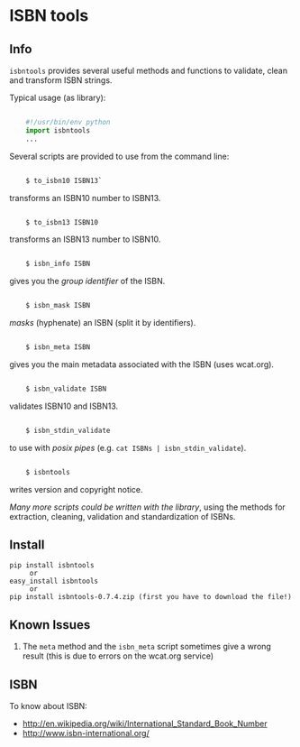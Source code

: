 ISBN tools
==========

Info
----

`isbntools` provides several useful methods and functions
to validate, clean and transform ISBN strings.

Typical usage (as library):

```python

    #!/usr/bin/env python
    import isbntools
    ...
```

Several scripts are provided to use from the command line:

```bash

    $ to_isbn10 ISBN13`

```
transforms an ISBN10 number to ISBN13.

```bash

    $ to_isbn13 ISBN10

```
transforms an ISBN13 number to ISBN10.

```bash

    $ isbn_info ISBN

```
gives you the *group identifier* of the ISBN.

```bash

    $ isbn_mask ISBN

```
*masks* (hyphenate) an ISBN (split it by identifiers).

```bash

    $ isbn_meta ISBN

```
gives you the main metadata associated with the ISBN (uses wcat.org).

```bash

    $ isbn_validate ISBN

```
validates ISBN10 and ISBN13.

```bash

    $ isbn_stdin_validate

```
to use with *posix pipes* (e.g. `cat ISBNs | isbn_stdin_validate`).

```bash

    $ isbntools

```
writes version and copyright notice.

*Many more scripts could be written with the library*,
using the methods for extraction, cleaning, validation and standardization of ISBNs.


Install
-------

```
pip install isbntools
     or
easy_install isbntools
     or
pip install isbntools-0.7.4.zip (first you have to download the file!)
```

Known Issues
------------

1. The `meta` method and the `isbn_meta` script sometimes give a wrong result
   (this is due to errors on the wcat.org service)


ISBN
----

To know about ISBN:

* http://en.wikipedia.org/wiki/International_Standard_Book_Number
* http://www.isbn-international.org/

